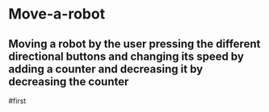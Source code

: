 # Move-a-robot
Moving a robot by the user pressing the different directional buttons and changing its speed by adding a counter and decreasing it by decreasing the counter
---------------------------------
#first
